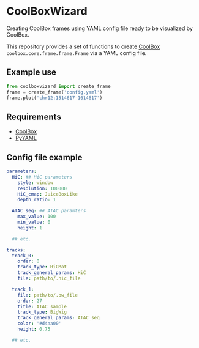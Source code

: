 # CoolBoxWizard
Creating CoolBox frames using YAML config file ready to be visualized by CoolBox.

This repository provides a set of functions to create [CoolBox](https://github.com/GangCaoLab/CoolBox) `coolbox.core.frame.frame.Frame` via a YAML config file.

## Example use

```python
from coolboxvizard import create_frame
frame = create_frame('config.yaml')
frame.plot('chr12:1514617-1614617')
```


## Requirements
- [CoolBox](https://github.com/GangCaoLab/CoolBox)
- [PyYAML](https://pypi.org/project/PyYAML/)

## Config file example

```YAML
parameters:
  HiC: ## HiC parameters
    style: window
    resolution: 100000
    HiC_cmap: JuiceBoxLike
    depth_ratio: 1

  ATAC_seq: ## ATAC paramters
    max_value: 100
    min_value: 0
    height: 1

  ## etc.

tracks:
  track_0:
    order: 0
    track_type: HiCMat
    track_general_params: HiC
    file: path/to/.hic_file

  track_1:
    file: path/to/.bw_file
    order: 27
    title: ATAC sample
    track_type: BigWig
    track_general_params: ATAC_seq
    color: '#d4aa00'
    height: 0.75

  ## etc.
```



